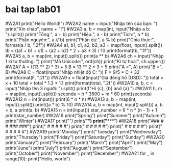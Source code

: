 # bai tap lab01
#W2A1
print("Hello World!")
#W2A2
name = input("Nhập tên của bạn: ")
print("Xin chào", name + "!")
#W2A3
a, b = map(int, input("Nhập a b: ").split())
print("Tổng:", a + b)
print("Hiệu:", a - b)
print("Tích:", a * b)
print("Phần nguyên:", a // b)
print("Phần dư:", a % b)
print("Chia thực:", format(a / b, ".2f"))
#W2A4
a1, b1, c1, a2, b2, a3 = map(float, input().split())
tb = ((a1 + b1 + c1) + (a2 + b2) * 2 + a3 * 3) / 10
print(format(tb, ".1f"))
#W2A5
a, b = map(int, input().split())
print(a ** b)
#W2A6
ch = input("Nhập 1 kí tự thường: ")
print("Mã Unicode:", ord(ch))
print("Kí tự hoa:", ch.upper())
#W2A7
A = ((13 ** 2) * 3) + 5
B = 13 ** 2 * 3 + 5
print("A =", A)
print("B =", B)
#w2A8
C = float(input("Nhập nhiệt độ C: "))
F = 9/5 * C + 32
print(format(F, ".2f"))
#W2A9
x = float(input("Giá đồng hồ (USD): "))
total = x + 10
total = total * 1.3 * 1.1
print(format(total, ".2f"))
#W2A10
a, b, c = input("Nhập tên 3 người: ").split()
print(f"Hi {c}, {b} and {a}.")
#W2A11
h, m = map(int, input().split())
seconds = h * 3600 + m * 60
print(seconds)
#W2A12
n = int(input())
print(6 * n * n)
#W2A13
a, b = map(int, input().split())
print((a * b) % 10)
#W2A14
a, b = map(int, input().split())
a, b = b, a
print(a, b)
#W2A15
n = int(input())
star_number = 6 * n * (n - 1) + 1
print(star_number)
#W2A16
print("Spring")
print("Summer")
print("Autumn")
print("Winter")
#W2A17
print("*")
print("***")
print("*****")
#W2A18
print("### # #     ### ###")
print(" #    #    #    #    #")
print(" #    #     #   #    #")
print(" #    #    #    #    #")
print(" #    # #       #    #")
#W2A19
print("Monday")
print("Tuesday")
print("Wednesday")
print("Thursday")
print("Friday")
print("Saturday")
print("Sunday")
#W2A20
print("January")
print("February")
print("March")
print("April")
print("May")
print("June")
print("July")
print("August")
print("September")
print("October")
print("November")
print("December")
#W2A21
for _ in range(10):
    print("Hello, world")
